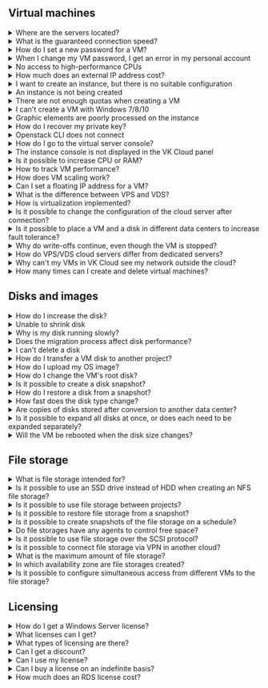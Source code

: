 ## Virtual machines

<details>

<summary>Where are the servers located?</summary>

The servers are located in [several VK Cloud data centers](../concepts/about#availability_zone) both on the territory and outside the Russian Federation.

</details>

<details>

<summary>What is the guaranteed connection speed?</summary>

VK Cloud provides virtual machines with an incoming and outgoing Internet connection channel with a bandwidth of 1 Gbit/s, without traffic restrictions.

</details>

<details>

<summary>How do I set a new password for a VM?</summary>

Use the [instructions](../service-management/vm/vm-manage#setting_and_changing_a_password).

</details>

<details>

<summary>When I change my VM password, I get an error in my personal account</summary>

The password to the virtual machine is set through the guest agent. If the agent is unavailable, there may be problems with setting the password.

In this case, it is recommended to install and configure `qemu-guest-agent` by running the command in the terminal:

```bash
sudo sh -c "apt update; apt install -y qemu-guest-agent; systemctl enable qemu-guest-agent; systemctl start qemu-guest-agent"
```

</details>

<details>

<summary>No access to high-performance CPUs</summary>

To get access to high-performance CPUs, contact [technical support](/en/contacts/).

</details>

<details>

<summary>How much does an external IP address cost?</summary>

The current prices for floating IP addresses and IP addresses on virtual machine ports (`ext-net`) are posted in [price list](https://cloud.vk.com/pricelist).

</details>

<details>

<summary>I want to create an instance, but there is no suitable configuration</summary>

If you did not find a suitable VM configuration when creating a VM, contact [technical support](/ru/contacts/).

It is not recommended to use configurations in which the ratio of CPU and RAM is `1:1` or less than this value. Such configurations have performance bottlenecks and can be used to perform specific tasks, for example, for machine learning or object recognition.

</details>

<details>

<summary>An instance is not being created</summary>

If an error occurred during the VM creation process, pay attention to the pop-up window in the upper right corner of the VK Cloud panel, which displays an error message.

If the message does not appear, and the creation wizard reports an error, contact [technical support](/en/contacts/).

</details>

<details>

<summary>There are not enough quotas when creating a VM</summary>

Free up resources on the project or contact [technical support](/ru/contacts/), by informing the project, account details, as well as the amount of resources needed to add to the project.

</details>

<details>

<summary>I can't create a VM with Windows 7/8/10</summary>

Client operating systems of the Windows family, such as Windows 7/8/10, cannot be used in VK Cloud. This restriction is set for all projects and cannot be lifted.

</details>

<details>

<summary>Graphic elements are poorly processed on the instance</summary>

In the virtualization system, CPU resources are used for graphics processing, which are not intended for processing graphic elements that require a video driver, so the quality may differ from similar local devices.

</details>

<details>

<summary>How do I recover my private key?</summary>

If you lose the private key that was used to access the VM over SSH, you need to create a new key pair and add the public key to the VM manually. For more information, see the article [VM Management](../service-management/vm/vm-manage#restoring_vm_access_by_key).

</details>

<details>

<summary>Openstack CLI does not connect</summary>

You can connect to the Openstack CLI using the configuration file. Information about installation, configuration and connection parameters is given in [CLI](/en/base/account/cli) chapter.

</details>

<details>

<summary>How do I go to the virtual server console?</summary>

The VNC console is available on the virtual machine page in the section **Cloud Computing → Virtual Machines**. For more information, see the article [VM diagnostics](../service-management/vm/vm-console#the_vnc_console).

</details>

<details>

<summary>The instance console is not displayed in the VK Cloud panel</summary>

Make sure you are using the latest version of the browser. Clear the cache if necessary.

<info>

The usual keyboard shortcuts, audio transmission and clipboard are not available in the console.

</info>

</details>

<details>

<summary>Is it possible to increase CPU or RAM?</summary>

Yes. If the machine has already been created, [change its type](../service-management/vm/vm-manage#renaming_and_changing_the_vm_type).

</details>

<details>

<summary>How to track VM performance?</summary>

On the tab **Monitoring** on the page of the created VM.

</details>

<details>

<summary>How does VM scaling work?</summary>

Scaling a VK Cloud virtual machine goes through the steps:

1. VM stops.
1. CPU, RAM, or HDD are added to the virtual machine.
1. The VM is being restarted.

Billing iteration occurs once an hour — during this time, the calculation of the cost of resources will change.

</details>

<details>

<summary>Can I set a floating IP address for a VM?</summary>

You can [assign an existing](/en/networks/vnet/operations/manage-floating-ip#bindind_a_floating_ip_address) floating IP address to the VM, or [add a new](/en/networks/vnet/operations/manage-floating-ip#adding_floating_ip_address_to_the_project) address manually.

<warn>

The assignment of a new floating IP address occurs randomly.

</warn>

</details>

<details>

<summary>What is the difference between VPS and VDS?</summary>

There is no visible difference.

Providers offer one service in a complex — the rental of a virtual VPS/VDS server. Choose how many and what resources are needed for the operation of web services: the number of processors, storage sizes, type of drives, operating systems and other parameters. The provider will make sure that you receive them in full upon request.

</details>

<details>

<summary>How is virtualization implemented?</summary>

The provider deploys a virtualization environment on physical servers, in which there are many VM clients. VMs are isolated from each other, clients access them remotely through encrypted connections. VK Cloud implements virtualization based on KVM + OpenStack with its own improvements.

</details>

<details>

<summary>Is it possible to change the configuration of the cloud server after connection?</summary>

Yes, you can. This process is accompanied by a reboot of the virtual machine.

</details>

<details>

<summary>Is it possible to place a VM and a disk in different data centers to increase fault tolerance?</summary>

It is highly not recommended to place a virtual machine and disks to it in different data centers, as this may affect the stability and performance of the VM as a whole. When creating a VM, place the disk and VM in the same availability zone.

</details>

<details>

<summary>Why do write-offs continue, even though the VM is stopped?</summary>

If the VM is stopped, then write-offs continue for the following services:

- use of licenses (Windows and RDS, if activated);
- disk space rental;
- storage of existing backups.

</details>

<details>

<summary>How do VPS/VDS cloud servers differ from dedicated servers?</summary>

From the user's point of view, servers in the cloud are no different from a dedicated physical one: you also get root rights, access to network settings, can perform any actions on files, install and configure any necessary software.

To get full control over the cost of the service, it is better to rent a VPS/VDS. You can create or destroy VMs in minutes, depending on current needs, increase or decrease their power without stopping (without downtime). Dedicated servers do not have the flexibility that a cloud VPS/VDS has, which leads to underutilization of resources and the risk of applications crashing at peak loads.

</details>

<details>

<summary>Why can't my VMs in VK Cloud see my network outside the cloud?</summary>

Network connection (VPN) must be configured between the networks. Learn more about creating a VPN between the VK Cloud network and an external network in the article [Setting up a VPN tunnel](/en/networks/vnet/use-cases/vpn-tunnel).

</details>

<details>

<summary>How many times can I create and delete virtual machines?</summary>

The operation of creating and deleting resources can be performed an unlimited number of times.

</details>

## Disks and images

<details>

<summary>How do I increase the disk?</summary>

You can enlarge the disk using the VK Cloud panel in the **Virtual Machines** or **Disks** section of the **Cloud Computing** service.

Full information is available in the article about [disk expansion](../service-management/volumes#increasing_the_disk_size_with_rebooting).

</details>

<details>

<summary>Unable to shrink disk</summary>

In the VK Cloud platform, only an increase in the disk size is available.

</details>

<details>

<summary>Why is my disk running slowly?</summary>

Disk performance may be affected by factors:

- background processes of the operating system;
- mechanisms of backup operation;
- automatic updates (relevant for Windows);
- running third-party software.

If these factors are missing, collect disk performance statistics using one of the following methods:

- `disk utilization` — using [utility](https://www.cyberciti.biz/tips/linux-disk-performance-monitoring-howto.html) `iostat`;
- `load average` — using [utility](https://www.digitalocean.com/community/tutorials/load-average-in-linux) `top`.

Compare the obtained indicators with the [guaranteed disk performance](../concepts/volume-sla) provided by the VK Cloud platform. If there are significant deviations, contact [technical support](/en/contacts).

<info>

To increase performance, you can [increase the size](../service-management/volumes#increasing_the_disk_size_with_rebooting) or [change](../service-management/volumes#changing_the_disk_type) disk type.

</info>

</details>

<details>

<summary>Does the migration process affect disk performance?</summary>

At the time of migration, there may be a decrease in read-only performance, but usually there is a sufficient margin for reading performance, and the decrease is imperceptible.

</details>

<details>

<summary>I can't delete a disk</summary>

Make sure that the disk [is disabled](../service-management/volumes#disconnecting_a_disk_from_a_vm) from VM — after that, delete the disk in the **Cloud Computing** → **Disks** section.

</details>

<details>

<summary>How do I transfer a VM disk to another project?</summary>

Use the [instructions](../service-management/volumes#transfer_disks_between_projects).

</details>

<details>

<summary>How do I upload my OS image?</summary>

The VK Cloud platform allows the creation of virtual machines from previously prepared and uploaded images. Image preparation consists of installing the necessary set of software components and drivers to work in cloud provider services, for more details in the articles [Hyper-V VM Migration to VK Cloud](/en/intro/migration/migrate-hyperv) and [VMware VM Migration to VK Cloud](/en/intro/migration/migrate-vmware).

</details>

<details>

<summary>How do I change the VM's root disk?</summary>

Replacement of the root disk is possible only if another disk has already been created in the VK Cloud project. It can be either an empty disk or a boot disk containing the operating system. Instructions are given in the article about [replacing the root disk](../service-management/volumes#replacing_the_root_disk).

</details>

<details>

<summary>Is it possible to create a disk snapshot?</summary>

Creating a disk snapshot is available from [VK Cloud personal account or OpenStack CLI](../service-management/volumes#disk_snapshots). The created snapshot will be stored until the disk itself is deleted.

</details>

<details>

<summary>How do I restore a disk from a snapshot?</summary>

Use the [instructions](../service-management/volumes#disk_snapshots).

</details>

<details>

<summary>How fast does the disk type change?</summary>

The disk type changes at the following rate:

- 70MB/s: if the disk is connected to the VM.
- 250MB/s: if the disk is disconnected from the VM.

You cannot change the type of disk attached to a disabled VM.

</details>

<details>

<summary>Are copies of disks stored after conversion to another data center?</summary>

When converting a disk to another data center, a mirror is created into which the data of the original disk is loaded. After conversion, such mirrors are not saved.

</details>

<details>

<summary>Is it possible to expand all disks at once, or does each need to be expanded separately?</summary>

You can expand all disks at the same time.

</details>

<details>

<summary>Will the VM be rebooted when the disk size changes?</summary>

The VM disk size changes during operation, without restarting the VM.

</details>

## File storage

<details>

<summary>What is file storage intended for?</summary>

Network file storage that operates over the NFS or CIFS protocol is designed for sharing resources.

This service allows you to create a remote file system, mount the file system on virtual machines, and then read and write data from instances to and from the file system.

</details>

<details>

<summary>Is it possible to use an SSD drive instead of HDD when creating an NFS file storage?</summary>

No, such possibility is not provided.

</details>

<details>

<summary>Is it possible to use file storage between projects?</summary>

No, such functionality is not provided.

</details>

<details>

<summary>Is it possible to restore file storage from a snapshot?</summary>

Yes, there is such a possibility. In this case, the storage will be restored to a separate VM, this will require additional quotas.

Learn more about creating snapshots in the article [File Storage management](../service-management/fs-manage#creating_a_snapshot).

</details>

<details>

<summary>Is it possible to create snapshots of the file storage on a schedule?</summary>

No, there is no such possibility.

A snapshot of the file storage can be created manually via [personal account](https://msk.cloud.vk.com/app/en/main) VK Cloud or using the API.

</details>

<details>

<summary>Do file storages have any agents to control free space?</summary>

No, there are no such agents.

</details>

<details>

<summary>Is it possible to use file storage over the SCSI protocol?</summary>

Work with this protocol is not provided.

</details>

<details>

<summary>Is it possible to connect file storage via VPN in another cloud?</summary>

There is no such possibility.

</details>

<details>

<summary>What is the maximum amount of file storage?</summary>

The maximum amount of file storage is 50TB.

</details>

<details>

<summary>In which availability zone are file storages created?</summary>

Repositories are created in [availability zones](/en/additionals/start/architecture#availability_zones_567cfd7a) GZ1 (Moscow region) and QAZ (Kazakhstan region).
[Availability zones](/en/additionals/start/architecture#availability_zones_567cfd7a) of repositories depend on the [region](/ru/base/account/concepts/regions) of the project:

- GZ1 for Moscow region;
- QAZ for Kazakhstan region.

</details>

<details>

<summary>Is it possible to configure simultaneous access from different VMs to the file storage?</summary>

Yes, you can, for more information, see the article [File Storage management](../service-management/fs-manage#connecting_file_storage).

</details>

## Licensing

<details>

<summary>How do I get a Windows Server license?</summary>

A licensed copy of the Windows Server operating system is preinstalled in the Windows-based VM being created. Activation of the licensed copy occurs automatically after the VM is created. If an OS activation error occurs, contact [technical support](/en/contacts) with the virtual machine ID.

</details>

<details>

<summary>What licenses can I get?</summary>

The list of standard licenses provided is limited, you can see the list available in the [price list](https://cloud.vk.com/pricelist).

</details>

<details>

<summary>What types of licensing are there?</summary>

Microsoft provides several licensing models that allow you to make the most optimal use of your budget:

- To the core. This licensing model provides access to an unlimited number of users or devices.
- Per user. It is designed to provide access to the license to one user for an unlimited number of servers.

According to Microsoft licensing rules, the “per core” option implies the need to cover each VM virtual core with a license. Regardless of the number of VM cores, licenses are subject to every 2 virtual CPUs, for more information, see the article [Microsoft](../license/ms-lic/).

</details>

<details>

<summary>Can I get a discount?</summary>

There are no discounts on licensing.

</details>

<details>

<summary>Can I use my license?</summary>

Yes, learn more about [using your own licenses](../license/ms-lic#migration_previously_purchased_licenses_to_vk_cloud).

</details>

<details>

<summary>Can I buy a license on an indefinite basis?</summary>

VK Cloud provides license rentals on a monthly basis. The purchase of a license for permanent use, both on the VK Cloud platform and outside it, is not possible.

</details>

<details>

<summary>How much does an RDS license cost?</summary>

The cost of the license is given in the [price list](https://cloud.vk.com/pricelist).

</details>
